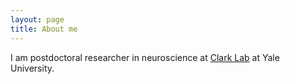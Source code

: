```yaml
---
layout: page
title: About me
---
```


I am postdoctoral researcher in neuroscience at [Clark Lab](https://clarklab.yale.edu/) at Yale University.
